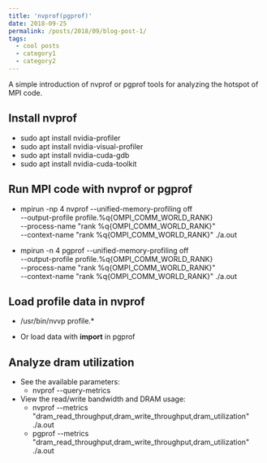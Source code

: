 ```yaml
---
title: 'nvprof(pgprof)'
date: 2018-09-25
permalink: /posts/2018/09/blog-post-1/
tags:
  - cool posts
  - category1
  - category2
---
```


A simple introduction of nvprof or pgprof tools for analyzing the hotspot of MPI code.

Install nvprof
------
* sudo apt install nvidia-profiler
* sudo apt install nvidia-visual-profiler
* sudo apt install nvidia-cuda-gdb
* sudo apt install nvidia-cuda-toolkit

Run MPI code with nvprof or pgprof
------
* mpirun -np 4 nvprof --unified-memory-profiling off \
  --output-profile profile.%q{OMPI_COMM_WORLD_RANK} \
  --process-name "rank %q{OMPI_COMM_WORLD_RANK}" \
  --context-name "rank %q{OMPI_COMM_WORLD_RANK}" ./a.out

* mpirun -n 4 pgprof --unified-memory-profiling off \
  --output-profile profile.%q{OMPI_COMM_WORLD_RANK} \
  --process-name "rank %q{OMPI_COMM_WORLD_RANK}" \
  --context-name "rank %q{OMPI_COMM_WORLD_RANK}" ./a.out


Load profile data in nvprof
------
* /usr/bin/nvvp profile.*

* Or load data with **import** in pgprof

Analyze dram utilization
------
* See the available parameters: 
    - nvprof --query-metrics
* View the read/write bandwidth and DRAM usage:
    - nvprof --metrics "dram_read_throughput,dram_write_throughput,dram_utilization" ./a.out
    - pgprof --metrics "dram_read_throughput,dram_write_throughput,dram_utilization" ./a.out